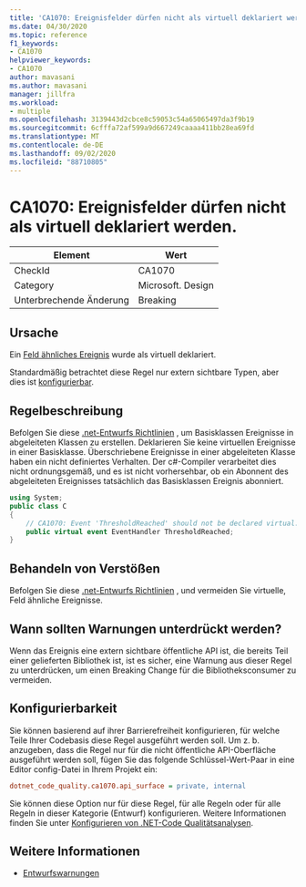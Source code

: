 ```yaml
---
title: 'CA1070: Ereignisfelder dürfen nicht als virtuell deklariert werden.'
ms.date: 04/30/2020
ms.topic: reference
f1_keywords:
- CA1070
helpviewer_keywords:
- CA1070
author: mavasani
ms.author: mavasani
manager: jillfra
ms.workload:
- multiple
ms.openlocfilehash: 3139443d2cbce8c59053c54a65065497da3f9b19
ms.sourcegitcommit: 6cfffa72af599a9d667249caaaa411bb28ea69fd
ms.translationtype: MT
ms.contentlocale: de-DE
ms.lasthandoff: 09/02/2020
ms.locfileid: "88710805"
---
```

# <a name="ca1070-do-not-declare-event-fields-as-virtual"></a>CA1070: Ereignisfelder dürfen nicht als virtuell deklariert werden.

|Element|Wert|
|-|-|
|CheckId|CA1070|
|Category|Microsoft. Design|
|Unterbrechende Änderung|Breaking|

## <a name="cause"></a>Ursache

Ein [Feld ähnliches Ereignis](/dotnet/csharp/language-reference/language-specification/classes#field-like-events) wurde als virtuell deklariert.

Standardmäßig betrachtet diese Regel nur extern sichtbare Typen, aber dies ist [konfigurierbar](#configurability).

## <a name="rule-description"></a>Regelbeschreibung

Befolgen Sie diese [.net-Entwurfs Richtlinien](/dotnet/csharp/programming-guide/events/how-to-raise-base-class-events-in-derived-classes) , um Basisklassen Ereignisse in abgeleiteten Klassen zu erstellen. Deklarieren Sie keine virtuellen Ereignisse in einer Basisklasse. Überschriebene Ereignisse in einer abgeleiteten Klasse haben ein nicht definiertes Verhalten. Der c#-Compiler verarbeitet dies nicht ordnungsgemäß, und es ist nicht vorhersehbar, ob ein Abonnent des abgeleiteten Ereignisses tatsächlich das Basisklassen Ereignis abonniert.

```csharp
using System;
public class C
{
    // CA1070: Event 'ThresholdReached' should not be declared virtual.
    public virtual event EventHandler ThresholdReached;
}
```

## <a name="how-to-fix-violations"></a>Behandeln von Verstößen

Befolgen Sie diese [.net-Entwurfs Richtlinien](/dotnet/csharp/programming-guide/events/how-to-raise-base-class-events-in-derived-classes) , und vermeiden Sie virtuelle, Feld ähnliche Ereignisse.

## <a name="when-to-suppress-warnings"></a>Wann sollten Warnungen unterdrückt werden?

Wenn das Ereignis eine extern sichtbare öffentliche API ist, die bereits Teil einer gelieferten Bibliothek ist, ist es sicher, eine Warnung aus dieser Regel zu unterdrücken, um einen Breaking Change für die Bibliotheksconsumer zu vermeiden.

## <a name="configurability"></a>Konfigurierbarkeit

Sie können basierend auf ihrer Barrierefreiheit konfigurieren, für welche Teile Ihrer Codebasis diese Regel ausgeführt werden soll. Um z. b. anzugeben, dass die Regel nur für die nicht öffentliche API-Oberfläche ausgeführt werden soll, fügen Sie das folgende Schlüssel-Wert-Paar in eine Editor config-Datei in Ihrem Projekt ein:

```ini
dotnet_code_quality.ca1070.api_surface = private, internal
```

Sie können diese Option nur für diese Regel, für alle Regeln oder für alle Regeln in dieser Kategorie (Entwurf) konfigurieren. Weitere Informationen finden Sie unter [Konfigurieren von .NET-Code Qualitätsanalysen](configure-fxcop-analyzers.md).

## <a name="see-also"></a>Weitere Informationen

- [Entwurfswarnungen](design-warnings.md)
